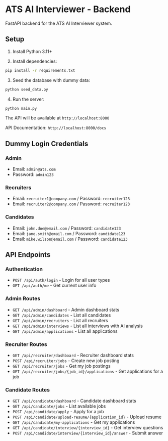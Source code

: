 # ATS AI Interviewer - Backend

FastAPI backend for the ATS AI Interviewer system.

## Setup

1. Install Python 3.11+

2. Install dependencies:
```bash
pip install -r requirements.txt
```

3. Seed the database with dummy data:
```bash
python seed_data.py
```

4. Run the server:
```bash
python main.py
```

The API will be available at `http://localhost:8000`

API Documentation: `http://localhost:8000/docs`

## Dummy Login Credentials

### Admin
- Email: `admin@ats.com`
- Password: `admin123`

### Recruiters
- Email: `recruiter1@company.com` / Password: `recruiter123`
- Email: `recruiter2@company.com` / Password: `recruiter123`

### Candidates
- Email: `john.doe@email.com` / Password: `candidate123`
- Email: `jane.smith@email.com` / Password: `candidate123`
- Email: `mike.wilson@email.com` / Password: `candidate123`

## API Endpoints

### Authentication
- `POST /api/auth/login` - Login for all user types
- `GET /api/auth/me` - Get current user info

### Admin Routes
- `GET /api/admin/dashboard` - Admin dashboard stats
- `GET /api/admin/candidates` - List all candidates
- `GET /api/admin/recruiters` - List all recruiters
- `GET /api/admin/interviews` - List all interviews with AI analysis
- `GET /api/admin/applications` - List all applications

### Recruiter Routes
- `GET /api/recruiter/dashboard` - Recruiter dashboard stats
- `POST /api/recruiter/jobs` - Create new job posting
- `GET /api/recruiter/jobs` - Get my job postings
- `GET /api/recruiter/jobs/{job_id}/applications` - Get applications for a job

### Candidate Routes
- `GET /api/candidate/dashboard` - Candidate dashboard stats
- `GET /api/candidate/jobs` - List available jobs
- `POST /api/candidate/apply` - Apply for a job
- `POST /api/candidate/upload-resume/{application_id}` - Upload resume
- `GET /api/candidate/my-applications` - Get my applications
- `GET /api/candidate/interview/{interview_id}` - Get interview questions
- `POST /api/candidate/interview/{interview_id}/answer` - Submit answer
